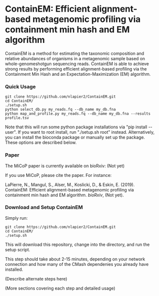# ContainEM: Efficient alignment-based metagenomic profiling via containment min hash and EM algorithm

ContainEM is a method for estimating the taxonomic composition and relative abundances of organisms in a metagenomic sample based on whole-genomeshotgun sequencing reads.
ContainEM is able to achieve strong results by performing efficient alignment-based profiling via the Containment Min Hash and an Expectation-Maximization (EM) algorithm.

### Quick Usage

```
git clone https://github.com/nlapier2/ContainEM.git
cd ContainEM/
./setup.sh
python select_db.py my_reads.fq --db_name my_db.fna
python map_and_profile.py my_reads.fq --db_name my_db.fna --results profile.tsv
```

Note that this will run some python package installations via "pip install --user". If you want to root install, run "./setup.sh root" instead. Alternatively, you can install the bioconda package or manually set up the package. These options are described below.

### Paper

The MiCoP paper is currently available on bioRxiv: (Not yet) 

If you use MiCoP, please cite the paper. For instance:

LaPierre, N., Mangul, S., Alser, M., Koslicki, D., & Eskin, E. (2019). ContainEM: Efficient alignment-based metagenomic profiling via containment min hash and EM algorithm. *bioRxiv*, (Not yet).

### Download and Setup ContainEM

Simply run:
```
git clone https://github.com/nlapier2/ContainEM.git
cd ContainEM/
./setup.sh
```

This will download this repository, change into the directory, and run the setup script. 

This step should take about 2-15 minutes, depending on your network connection and how many of the CMash dependenies you already have installed.

(Describe alternate steps here)

(More sections covering each step and detailed usage)
#
